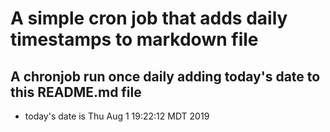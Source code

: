A simple cron job that adds daily timestamps to markdown file
============================================================
## A chronjob run once daily adding today's date to this README.md file
* today's date is Thu Aug  1 19:22:12 MDT 2019

